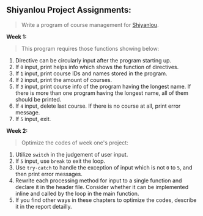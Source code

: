 **Shiyanlou Project Assignments:**  
---
>Write a program of course management for [Shiyanlou](https://www.shiyanlou.com/courses/405).  

**Week 1:**  
>This program requires those functions showing below:  

1. Directive can be circularly input after the program starting up.
2. If `0` input, print helps info which shows the function of directives.
3. If `1` input, print course IDs and names stored in the program.
4. If `2` input, print the amount of courses.
5. If `3` input, print course info of the program having the longest name. If there is more than one program having the longest name, all of them should be printed.
6. If `4` input, delete last course. If there is no course at all, print error message.
7. If `5` input, exit.  

**Week 2:**  
>Optimize the codes of week one's project:  

1. Utilize `switch` in the judgement of user input.
2. If `5` input, use `break` to exit the loop.
3. Use `try-catch` to handle the exception of input which is not `0` to `5`, and then print error messages.
4. Rewrite each processing method for input to a single function and declare it in the header file. Consider whether it can be implemented inline and called by the loop in the main function.
5. If you find other ways in these chapters to optimize the codes, describe it in the report detailly.